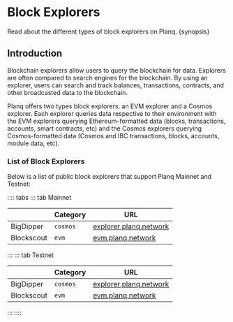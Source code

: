 <!--
order: 4
-->

# Block Explorers

Read about the different types of block explorers on Planq. {synopsis}

## Introduction

Blockchain explorers allow users to query the blockchain for data. Explorers are often compared to search engines for the blockchain. By using an explorer, users can search and track balances, transactions, contracts, and other broadcasted data to the blockchain.

Planq offers two types block explorers: an EVM explorer and a Cosmos explorer. Each explorer queries data respective to their environment with the EVM explorers querying Ethereum-formatted data (blocks, transactions, accounts, smart contracts, etc) and the Cosmos explorers querying Cosmos-formatted data (Cosmos and IBC transactions, blocks, accounts, module data, etc).

### List of Block Explorers

Below is a list of public block explorers that support Planq Mainnet and Testnet:

:::: tabs
::: tab Mainnet

|            | Category       | URL                                                        |
| ---------- | -------------- |------------------------------------------------------------|
| BigDipper  | `cosmos`       | [explorer.planq.network](https://explorer.planq.network/) |
| Blockscout | `evm`          | [evm.planq.network](https://evm.planq.network/)            |

:::
::: tab Testnet

|            | Category | URL                                                                            |
| ---------- | -------- | ------------------------------------------------------------------------------ |
| BigDipper  | `cosmos`       | [explorer.planq.network](https://explorer.planq.network/) |
| Blockscout | `evm`          | [evm.planq.network](https://evm.planq.network/)            |
:::
::::
